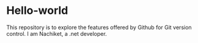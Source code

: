 # Hello-world
This repository is to explore the features offered by Github for Git version control. I am Nachiket, a .net developer.
